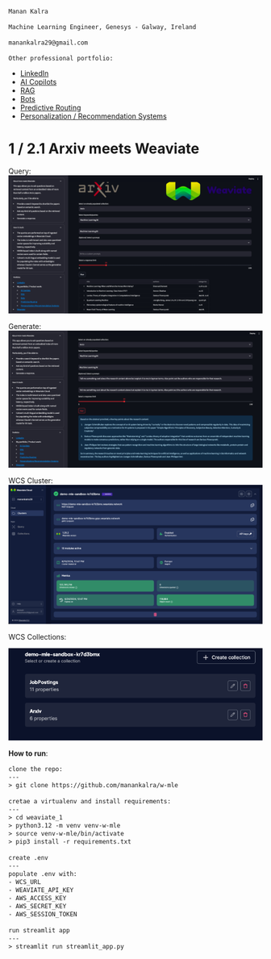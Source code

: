 `Manan Kalra`

`Machine Learning Engineer, Genesys - Galway, Ireland`

`manankalra29@gmail.com`

`Other professional portfolio:`
- [LinkedIn](https://ie.linkedin.com/in/manankalra)
- [AI Copilots](https://www.genesys.com/en-gb/capabilities/agent-copilot)
- [RAG](https://www.genesys.com/capabilities/knowledge-management)
- [Bots](https://www.genesys.com/capabilities/voicebots)
- [Predictive Routing](https://www.genesys.com/capabilities/automated-routing)
- [Personalization / Recommendation Systems](https://www.genesys.com/capabilities/predictive-web-engagement)

<h1>1 / 2.1 Arxiv meets Weaviate</h1>

Query: ![img](img/arxivweaviate.png)

Generate: ![img](img/arxivweaviate2.png)

WCS Cluster: ![img](img/wcs.png)

WCS Collections: 

![img](img/wcs2.png)

**How to run**: 
```commandline
clone the repo:
---
> git clone https://github.com/manankalra/w-mle

cretae a virtualenv and install requirements:
---
> cd weaviate_1
> python3.12 -m venv venv-w-mle
> source venv-w-mle/bin/activate
> pip3 install -r requirements.txt

create .env
---
populate .env with:
- WCS_URL
- WEAVIATE_API_KEY
- AWS_ACCESS_KEY
- AWS_SECRET_KEY
- AWS_SESSION_TOKEN

run streamlit app
---
> streamlit run streamlit_app.py
```